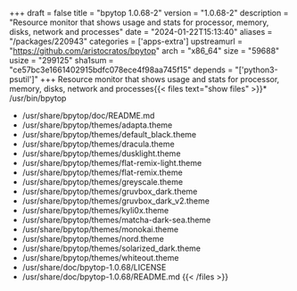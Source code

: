 +++
draft = false
title = "bpytop 1.0.68-2"
version = "1.0.68-2"
description = "Resource monitor that shows usage and stats for processor, memory, disks, network and processes"
date = "2024-01-22T15:13:40"
aliases = "/packages/220943"
categories = ['apps-extra']
upstreamurl = "https://github.com/aristocratos/bpytop"
arch = "x86_64"
size = "59688"
usize = "299125"
sha1sum = "ce57bc3e1661402915bdfc078ece4f98aa745f15"
depends = "['python3-psutil']"
+++
Resource monitor that shows usage and stats for processor, memory, disks, network and processes{{< files text="show files" >}}* /usr/bin/bpytop
* /usr/share/bpytop/doc/README.md
* /usr/share/bpytop/themes/adapta.theme
* /usr/share/bpytop/themes/default_black.theme
* /usr/share/bpytop/themes/dracula.theme
* /usr/share/bpytop/themes/dusklight.theme
* /usr/share/bpytop/themes/flat-remix-light.theme
* /usr/share/bpytop/themes/flat-remix.theme
* /usr/share/bpytop/themes/greyscale.theme
* /usr/share/bpytop/themes/gruvbox_dark.theme
* /usr/share/bpytop/themes/gruvbox_dark_v2.theme
* /usr/share/bpytop/themes/kyli0x.theme
* /usr/share/bpytop/themes/matcha-dark-sea.theme
* /usr/share/bpytop/themes/monokai.theme
* /usr/share/bpytop/themes/nord.theme
* /usr/share/bpytop/themes/solarized_dark.theme
* /usr/share/bpytop/themes/whiteout.theme
* /usr/share/doc/bpytop-1.0.68/LICENSE
* /usr/share/doc/bpytop-1.0.68/README.md
{{< /files >}}